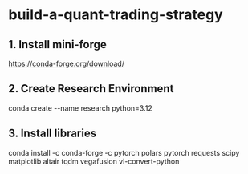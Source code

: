 # build-a-quant-trading-strategy

## 1. Install mini-forge
https://conda-forge.org/download/
## 2. Create Research Environment
conda create --name research python=3.12
## 3. Install libraries
conda install -c conda-forge -c pytorch polars pytorch requests scipy matplotlib altair tqdm vegafusion vl-convert-python
